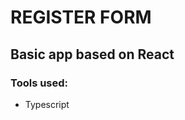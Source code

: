 <h1>REGISTER FORM</h1>

<h2>Basic app based on React</h2>
<h3>Tools used:</h3>
<ul>
    <li>Typescript</li>
</ul>
